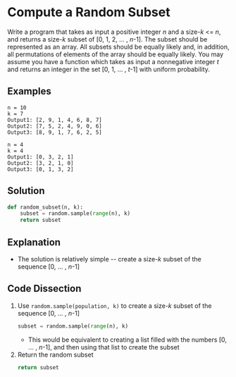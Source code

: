 # Compute a Random Subset
Write a program that takes as input a positive integer _n_ and a size-_k_ <= _n_, and returns a size-_k_ subset of [0, 1, 2, ... , _n_-1]. The subset should be represented as an array. All subsets should be equally likely and, in addition, all permutations of elements of the array should be equally likely. You may assume you have a function which takes as input a nonnegative integer _t_ and returns an integer in the set [0, 1, ... , _t_-1] with uniform probability.  
  
## Examples
```
n = 10
k = 7
Output1: [2, 9, 1, 4, 6, 8, 7]
Output2: [7, 5, 2, 4, 9, 0, 6]
Output3: [8, 9, 1, 7, 6, 2, 5]

n = 4
k = 4
Output1: [0, 3, 2, 1]
Output2: [3, 2, 1, 0]
Output3: [0, 1, 3, 2]
```
  
## Solution
```python
def random_subset(n, k):
    subset = random.sample(range(n), k)
    return subset
```
  
## Explanation
* The solution is relatively simple -- create a size-_k_ subset of the sequence [0, ... , _n_-1]  
  
## Code Dissection
1. Use ```random.sample(population, k)``` to create a size-_k_ subset of the sequence [0, ... , _n_-1]  
    ```python
    subset = random.sample(range(n), k)
    ```
    * This would be equivalent to creating a list filled with the numbers [0, ... , _n_-1], and then using that list to create the subset  
2. Return the random subset  
    ```python
    return subset
    ```